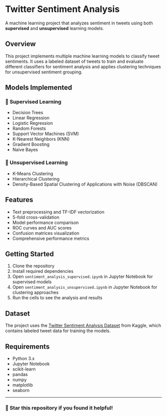 # Twitter Sentiment Analysis

A machine learning project that analyzes sentiment in tweets using both **supervised** and **unsupervised** learning models.

## Overview

This project implements multiple machine learning models to classify tweet sentiments. It uses a labeled dataset of tweets to train and evaluate different classifiers for sentiment analysis and applies clustering techniques for unsupervised sentiment grouping.

## Models Implemented

### 🔹 Supervised Learning

-   Decision Trees
-   Linear Regression
-   Logistic Regression
-   Random Forests
-   Support Vector Machines (SVM)
-   K-Nearest Neighbors (KNN)
-   Gradient Boosting
-   Naive Bayes

### 🔹 Unsupervised Learning

-   K-Means Clustering
-   Hierarchical Clustering
-   Density-Based Spatial Clustering of Applications with Noise (DBSCAN)

## Features

-   Text preprocessing and TF-IDF vectorization
-   5-fold cross-validation
-   Model performance comparison
-   ROC curves and AUC scores
-   Confusion matrices visualization
-   Comprehensive performance metrics

## Getting Started

1. Clone the repository
2. Install required dependencies
3. Open `sentiment_analysis_supervised.ipynb` in Jupyter Notebook for supervised models
4. Open `sentiment_analysis_unsupervised.ipynb` in Jupyter Notebook for clustering approaches
5. Run the cells to see the analysis and results

## Dataset

The project uses the [Twitter Sentiment Analysis Dataset](https://www.kaggle.com/datasets/jp797498e/twitter-entity-sentiment-analysis) from Kaggle, which contains labeled tweet data for training the models.

## Requirements

-   Python 3.x
-   Jupyter Notebook
-   scikit-learn
-   pandas
-   numpy
-   matplotlib
-   seaborn

---

### 🌟 Star this repository if you found it helpful!
